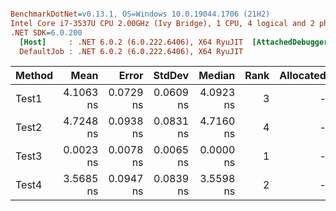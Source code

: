 ``` ini

BenchmarkDotNet=v0.13.1, OS=Windows 10.0.19044.1706 (21H2)
Intel Core i7-3537U CPU 2.00GHz (Ivy Bridge), 1 CPU, 4 logical and 2 physical cores
.NET SDK=6.0.200
  [Host]     : .NET 6.0.2 (6.0.222.6406), X64 RyuJIT  [AttachedDebugger]
  DefaultJob : .NET 6.0.2 (6.0.222.6406), X64 RyuJIT


```
| Method |      Mean |     Error |    StdDev |    Median | Rank | Allocated |
|------- |----------:|----------:|----------:|----------:|-----:|----------:|
|  Test1 | 4.1063 ns | 0.0729 ns | 0.0609 ns | 4.0923 ns |    3 |         - |
|  Test2 | 4.7248 ns | 0.0938 ns | 0.0831 ns | 4.7160 ns |    4 |         - |
|  Test3 | 0.0023 ns | 0.0078 ns | 0.0065 ns | 0.0000 ns |    1 |         - |
|  Test4 | 3.5685 ns | 0.0947 ns | 0.0839 ns | 3.5598 ns |    2 |         - |
